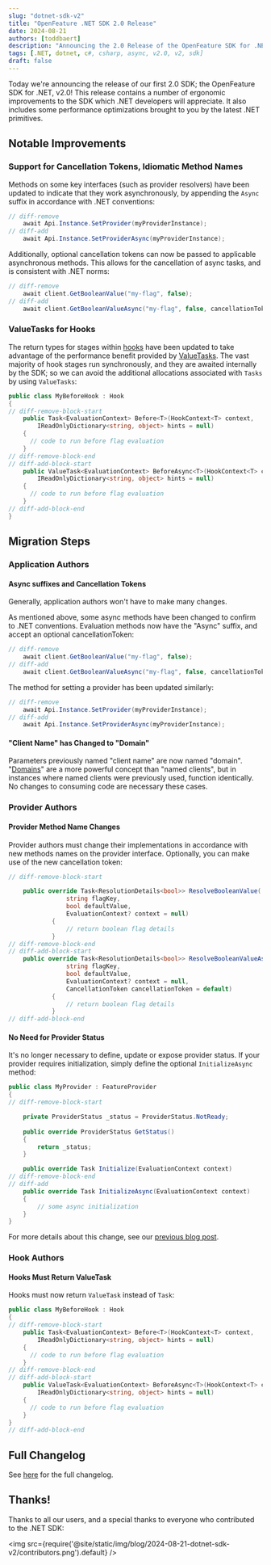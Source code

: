 ```yaml
---
slug: "dotnet-sdk-v2"
title: "OpenFeature .NET SDK 2.0 Release"
date: 2024-08-21
authors: [toddbaert]
description: "Announcing the 2.0 Release of the OpenFeature SDK for .NET"
tags: [.NET, dotnet, c#, csharp, async, v2.0, v2, sdk]
draft: false
---
```


Today we're announcing the release of our first 2.0 SDK; the OpenFeature SDK for .NET, v2.0!
This release contains a number of ergonomic improvements to the SDK which .NET developers will appreciate.
It also includes some performance optimizations brought to you by the latest .NET primitives.

<!--truncate-->

## Notable Improvements

### Support for Cancellation Tokens, Idiomatic Method Names

Methods on some key interfaces (such as provider resolvers) have been updated to indicate that they work asynchronously, by appending the `Async` suffix in accordance with .NET conventions:

```csharp
// diff-remove
    await Api.Instance.SetProvider(myProviderInstance);
// diff-add
    await Api.Instance.SetProviderAsync(myProviderInstance);
```

Additionally, optional cancellation tokens can now be passed to applicable asynchronous methods.
This allows for the cancellation of async tasks, and is consistent with .NET norms:

```csharp
// diff-remove
    await client.GetBooleanValue("my-flag", false);
// diff-add
    await client.GetBooleanValueAsync("my-flag", false, cancellationToken);
```

### ValueTasks for Hooks

The return types for stages within [hooks](/docs/reference/concepts/hooks) have been updated to take advantage of the performance benefit provided by [ValueTasks](https://devblogs.microsoft.com/dotnet/understanding-the-whys-whats-and-whens-of-valuetask/).
The vast majority of hook stages run synchronously, and they are awaited internally by the SDK; so we can avoid the additional allocations associated with `Tasks` by using `ValueTasks`:

```csharp
public class MyBeforeHook : Hook
{
// diff-remove-block-start
    public Task<EvaluationContext> Before<T>(HookContext<T> context,
        IReadOnlyDictionary<string, object> hints = null)
    {
      // code to run before flag evaluation
    }
// diff-remove-block-end
// diff-add-block-start
    public ValueTask<EvaluationContext> BeforeAsync<T>(HookContext<T> context,
        IReadOnlyDictionary<string, object> hints = null)
    {
      // code to run before flag evaluation
    }
// diff-add-block-end
}
```

## Migration Steps

### Application Authors

#### Async suffixes and Cancellation Tokens

Generally, application authors won't have to make many changes.

As mentioned above, some async methods have been changed to confirm to .NET conventions.
Evaluation methods now have the "Async" suffix, and accept an optional cancellationToken:

```csharp
// diff-remove
    await client.GetBooleanValue("my-flag", false);
// diff-add
    await client.GetBooleanValueAsync("my-flag", false, cancellationToken);
```

The method for setting a provider has been updated similarly:

```csharp
// diff-remove
    await Api.Instance.SetProvider(myProviderInstance);
// diff-add
    await Api.Instance.SetProviderAsync(myProviderInstance);
```

#### "Client Name" has Changed to "Domain"

Parameters previously named "client name" are now named "domain".
"[Domains](https://openfeature.dev/specification/glossary/#domain)" are a more powerful concept than "named clients", but in instances where named clients were previously used, function identically.
No changes to consuming code are necessary these cases.

### Provider Authors

#### Provider Method Name Changes

Provider authors must change their implementations in accordance with new methods names on the provider interface.
Optionally, you can make use of the new cancellation token:

```csharp
// diff-remove-block-start

    public override Task<ResolutionDetails<bool>> ResolveBooleanValue(
                string flagKey,
                bool defaultValue,
                EvaluationContext? context = null)
            {
                // return boolean flag details
            }
// diff-remove-block-end
// diff-add-block-start
    public override Task<ResolutionDetails<bool>> ResolveBooleanValueAsync(
                string flagKey,
                bool defaultValue,
                EvaluationContext? context = null,
                CancellationToken cancellationToken = default)
            {
                // return boolean flag details
            }
// diff-add-block-end
```

#### No Need for Provider Status

It's no longer necessary to define, update or expose provider status.
If your provider requires initialization, simply define the optional `InitializeAsync` method:

```csharp
public class MyProvider : FeatureProvider
{
// diff-remove-block-start

    private ProviderStatus _status = ProviderStatus.NotReady;        
   
    public override ProviderStatus GetStatus()
    {
        return _status;
    }

    public override Task Initialize(EvaluationContext context)
// diff-remove-block-end
// diff-add
    public override Task InitializeAsync(EvaluationContext context)
    {
        // some async initialization
    }
}
```

For more details about this change, see our [previous blog post](https://openfeature.dev/blog/reconciling-with-state).

### Hook Authors

#### Hooks Must Return ValueTask

Hooks must now return `ValueTask` instead of `Task`:

```csharp
public class MyBeforeHook : Hook
{
// diff-remove-block-start
    public Task<EvaluationContext> Before<T>(HookContext<T> context,
        IReadOnlyDictionary<string, object> hints = null)
    {
      // code to run before flag evaluation
    }
// diff-remove-block-end
// diff-add-block-start
    public ValueTask<EvaluationContext> BeforeAsync<T>(HookContext<T> context,
        IReadOnlyDictionary<string, object> hints = null)
    {
      // code to run before flag evaluation
    }
}
// diff-add-block-end
```

## Full Changelog

<!-- TODO: UPDATE THIS LINK WHEN WE HAVE A 2.0! -->
See [here](https://github.com/open-feature/dotnet-sdk/blob/main/CHANGELOG.md#200-2024-03-12) for the full changelog.

## Thanks!

Thanks to all our users, and a special thanks to everyone who contributed to the .NET SDK:

<img src={require('@site/static/img/blog/2024-08-21-dotnet-sdk-v2/contributors.png').default} />
